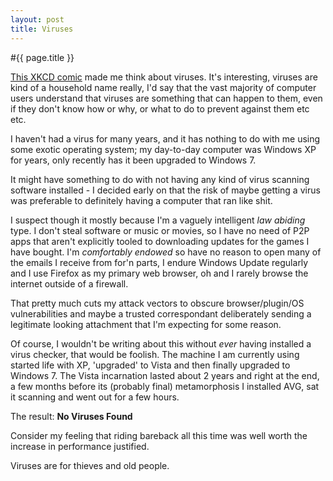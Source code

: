 ```yaml
---
layout: post
title: Viruses
---
```


#{{ page.title }}

[This XKCD comic][XKCD] made me think about viruses. It's interesting, viruses are kind of a household name really, I'd say that the vast majority of computer users understand that viruses are something that can happen to them, even if they don't know how or why, or what to do to prevent against them etc etc.

I haven't had a virus for many years, and it has nothing to do with me using some exotic operating system; my day-to-day computer was Windows XP for years, only recently has it been upgraded to Windows 7.

It might have something to do with not having any kind of virus scanning software installed - I decided early on that the risk of maybe getting a virus was preferable to definitely having a computer that ran like shit.

I suspect though it mostly because I'm a vaguely intelligent *law abiding* type. I don't steal software or music or movies, so I have no need of P2P apps that aren't explicitly tooled to downloading updates for the games I have bought. I'm *comfortably endowed* so have no reason to open many of the emails I receive from for'n parts, I endure Windows Update regularly and I use Firefox as my primary web browser, oh and I rarely browse the internet outside of a firewall.

That pretty much cuts my attack vectors to obscure browser/plugin/OS vulnerabilities and maybe a trusted correspondant deliberately sending a legitimate looking attachment that I'm expecting for some reason.

Of course, I wouldn't be writing about this without *ever* having installed a virus checker, that would be foolish. The machine I am currently using started life with XP, 'upgraded' to Vista and then finally upgraded to Windows 7. The Vista incarnation lasted about 2 years and right at the end, a few months before its (probably final) metamorphosis I installed AVG, sat it scanning and went out for a few hours.

The result: **No Viruses Found**

Consider my feeling that riding bareback all this time was well worth the increase in performance justified.

Viruses are for thieves and old people.


[XKCD]: http://xkcd.com/694/